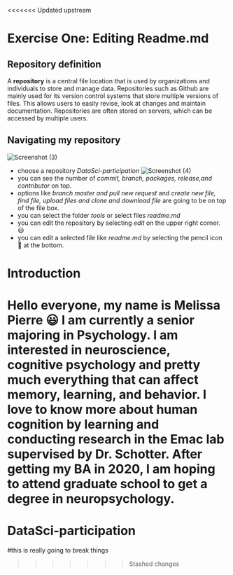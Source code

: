 <<<<<<< Updated upstream
# Exercise One: Editing Readme.md

## Repository definition 
A **repository** is a central file location that is used by organizations and individuals to store and manage data. Repositories such as Github are mainly used for its version control systems that store multiple versions of files. This allows users to easily revise, look at changes and maintain documentation. Repositories are often stored on servers, which can be accessed by multiple users. 
 
## Navigating my repository

![Screenshot (3)](https://user-images.githubusercontent.com/59966488/73206004-14a71d80-4110-11ea-8ee7-5e9bfcc94850.png)
- choose a repository *DataSci-participation* 
![Screenshot (4)](https://user-images.githubusercontent.com/59966488/73207540-de1ed200-4112-11ea-9a05-39f24c16bb39.png)
-  you can see the number of *commit, branch, packages, release,and contributor* on top. 
- options like *branch master and pull new request* and *create new file, find file, upload files and clone and download file* are going to be on top of the file box. 
- you can select the folder *tools* or select files *readme.md*
- you can edit the repository by selecting *edit* on the upper right corner. :smiley:
- you can edit a selected file like *readme.md* by selecting the pencil icon :pencil: at the bottom. 

# Introduction
Hello everyone, my name is Melissa Pierre :smiley: I am currently a senior majoring in Psychology. I am interested in neuroscience, cognitive psychology and pretty much everything that can affect memory, learning, and behavior. I love to know more about human cognition by learning and conducting research in the Emac lab supervised by Dr. Schotter. After getting my BA in 2020, I am hoping to attend graduate school to get a degree in neuropsychology.
=======
# DataSci-participation
#this is really going to break things

>>>>>>> Stashed changes
